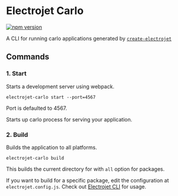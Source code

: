 # Electrojet Carlo

[![npm version](https://badge.fury.io/js/electrojet-scripts.svg)](https://badge.fury.io/js/electrojet-scripts)

A CLI for running carlo applications generated by [`create-electrojet`](https://www.npmjs.com/package/create-electrojet)

## Commands

### 1. Start

Starts a development server using webpack.

```
electrojet-carlo start --port=4567
```

Port is defaulted to 4567.

Starts up carlo process for serving your application.

### 2. Build

Builds the application to all platforms.

```
electrojet-carlo build
```

This builds the current directory for with `all` option for packages.

If you want to build for a specific package, edit the configuration at `electrojet.config.js`. Check out [Electrojet CLI](https://www.npmjs.com/package/create-electrojet) for usage.
